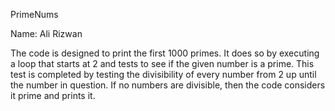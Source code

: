 PrimeNums

Name: Ali Rizwan

The code is designed to print the first 1000 primes. 
It does so by executing a loop that starts at 2 and tests to see if the given number is a prime. 
This test is completed by testing the divisibility of every number from 2 up until the number in question. 
If no numbers are divisible, then the code considers it prime and prints it.